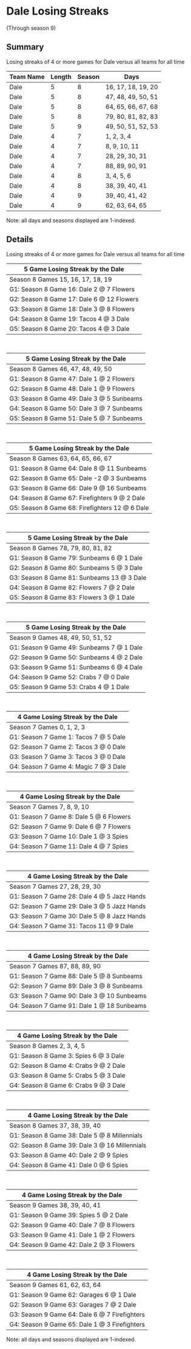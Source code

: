 # Dale Losing Streaks
(Through season 9)
## Summary



Losing streaks of 4 or more games for Dale versus all teams for all time



| Team Name | Length | Season | Days |
| ----- | ----- | ----- | ----- |
| Dale                           | 5          | 8          | 16, 17, 18, 19, 20 |
| Dale                           | 5          | 8          | 47, 48, 49, 50, 51 |
| Dale                           | 5          | 8          | 64, 65, 66, 67, 68 |
| Dale                           | 5          | 8          | 79, 80, 81, 82, 83 |
| Dale                           | 5          | 9          | 49, 50, 51, 52, 53 |
| Dale                           | 4          | 7          | 1, 2, 3, 4 |
| Dale                           | 4          | 7          | 8, 9, 10, 11 |
| Dale                           | 4          | 7          | 28, 29, 30, 31 |
| Dale                           | 4          | 7          | 88, 89, 90, 91 |
| Dale                           | 4          | 8          | 3, 4, 5, 6 |
| Dale                           | 4          | 8          | 38, 39, 40, 41 |
| Dale                           | 4          | 9          | 39, 40, 41, 42 |
| Dale                           | 4          | 9          | 62, 63, 64, 65 |




Note: all days and seasons displayed are 1-indexed.

## Details


Losing streaks of 4 or more games for Dale versus all teams for all time

| 5 Game Losing Streak by the Dale |
| ----- |
| Season 8 Games 15, 16, 17, 18, 19 |
| G1: Season 8 Game 16: Dale 2  @  7 Flowers |
| G2: Season 8 Game 17: Dale 6  @ 12 Flowers |
| G3: Season 8 Game 18: Dale 3  @  8 Flowers |
| G4: Season 8 Game 19: Tacos 4  @  3 Dale |
| G5: Season 8 Game 20: Tacos 4  @  3 Dale |

<br />

| 5 Game Losing Streak by the Dale |
| ----- |
| Season 8 Games 46, 47, 48, 49, 50 |
| G1: Season 8 Game 47: Dale 1  @  2 Flowers |
| G2: Season 8 Game 48: Dale 1  @  9 Flowers |
| G3: Season 8 Game 49: Dale 3  @  5 Sunbeams |
| G4: Season 8 Game 50: Dale 3  @  7 Sunbeams |
| G5: Season 8 Game 51: Dale 5  @  7 Sunbeams |

<br />

| 5 Game Losing Streak by the Dale |
| ----- |
| Season 8 Games 63, 64, 65, 66, 67 |
| G1: Season 8 Game 64: Dale 8  @ 11 Sunbeams |
| G2: Season 8 Game 65: Dale -2 @  3 Sunbeams |
| G3: Season 8 Game 66: Dale 9  @ 16 Sunbeams |
| G4: Season 8 Game 67: Firefighters 9  @  2 Dale |
| G5: Season 8 Game 68: Firefighters 12 @  6 Dale |

<br />

| 5 Game Losing Streak by the Dale |
| ----- |
| Season 8 Games 78, 79, 80, 81, 82 |
| G1: Season 8 Game 79: Sunbeams 6  @  1 Dale |
| G2: Season 8 Game 80: Sunbeams 5  @  3 Dale |
| G3: Season 8 Game 81: Sunbeams 13 @  3 Dale |
| G4: Season 8 Game 82: Flowers 7  @  2 Dale |
| G5: Season 8 Game 83: Flowers 3  @  1 Dale |

<br />

| 5 Game Losing Streak by the Dale |
| ----- |
| Season 9 Games 48, 49, 50, 51, 52 |
| G1: Season 9 Game 49: Sunbeams 7  @  1 Dale |
| G2: Season 9 Game 50: Sunbeams 4  @  2 Dale |
| G3: Season 9 Game 51: Sunbeams 6  @  4 Dale |
| G4: Season 9 Game 52: Crabs 7  @  0 Dale |
| G5: Season 9 Game 53: Crabs 4  @  1 Dale |

<br />

| 4 Game Losing Streak by the Dale |
| ----- |
| Season 7 Games 0, 1, 2, 3 |
| G1: Season 7 Game 1: Tacos 7  @  5 Dale |
| G2: Season 7 Game 2: Tacos 3  @  0 Dale |
| G3: Season 7 Game 3: Tacos 3  @  0 Dale |
| G4: Season 7 Game 4: Magic 7  @  3 Dale |

<br />

| 4 Game Losing Streak by the Dale |
| ----- |
| Season 7 Games 7, 8, 9, 10 |
| G1: Season 7 Game 8: Dale 5  @  6 Flowers |
| G2: Season 7 Game 9: Dale 6  @  7 Flowers |
| G3: Season 7 Game 10: Dale 1  @  3 Spies |
| G4: Season 7 Game 11: Dale 4  @  7 Spies |

<br />

| 4 Game Losing Streak by the Dale |
| ----- |
| Season 7 Games 27, 28, 29, 30 |
| G1: Season 7 Game 28: Dale 4  @  5 Jazz Hands |
| G2: Season 7 Game 29: Dale 3  @  5 Jazz Hands |
| G3: Season 7 Game 30: Dale 5  @  8 Jazz Hands |
| G4: Season 7 Game 31: Tacos 11 @  9 Dale |

<br />

| 4 Game Losing Streak by the Dale |
| ----- |
| Season 7 Games 87, 88, 89, 90 |
| G1: Season 7 Game 88: Dale 5  @  8 Sunbeams |
| G2: Season 7 Game 89: Dale 3  @  8 Sunbeams |
| G3: Season 7 Game 90: Dale 3  @ 10 Sunbeams |
| G4: Season 7 Game 91: Dale 1  @ 18 Sunbeams |

<br />

| 4 Game Losing Streak by the Dale |
| ----- |
| Season 8 Games 2, 3, 4, 5 |
| G1: Season 8 Game 3: Spies 6  @  3 Dale |
| G2: Season 8 Game 4: Crabs 9  @  2 Dale |
| G3: Season 8 Game 5: Crabs 5  @  3 Dale |
| G4: Season 8 Game 6: Crabs 9  @  3 Dale |

<br />

| 4 Game Losing Streak by the Dale |
| ----- |
| Season 8 Games 37, 38, 39, 40 |
| G1: Season 8 Game 38: Dale 5  @  8 Millennials |
| G2: Season 8 Game 39: Dale 3  @ 16 Millennials |
| G3: Season 8 Game 40: Dale 2  @  9 Spies |
| G4: Season 8 Game 41: Dale 0  @  6 Spies |

<br />

| 4 Game Losing Streak by the Dale |
| ----- |
| Season 9 Games 38, 39, 40, 41 |
| G1: Season 9 Game 39: Spies 5  @  2 Dale |
| G2: Season 9 Game 40: Dale 7  @  8 Flowers |
| G3: Season 9 Game 41: Dale 1  @  2 Flowers |
| G4: Season 9 Game 42: Dale 2  @  3 Flowers |

<br />

| 4 Game Losing Streak by the Dale |
| ----- |
| Season 9 Games 61, 62, 63, 64 |
| G1: Season 9 Game 62: Garages 6  @  1 Dale |
| G2: Season 9 Game 63: Garages 7  @  2 Dale |
| G3: Season 9 Game 64: Dale 6  @  7 Firefighters |
| G4: Season 9 Game 65: Dale 1  @  3 Firefighters |



Note: all days and seasons displayed are 1-indexed.


